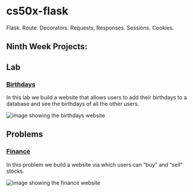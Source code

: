 # cs50x-flask
 Flask. Route. Decorators. Requests, Responses. Sessions. Cookies.

## Ninth Week Projects:

## Lab

### [Birthdays](https://github.com/Henalecam/cs50x-Flask/tree/main/birthdays)

In this lab we build a website that allows users to add their birthdays to a database and see the birthdays of all the other users.

![image showing the birthdays website](https://cs50.harvard.edu/x/2023/labs/9/birthdays.png)

## Problems

### [Finance](https://github.com/Henalecam/cs50x-Flask/tree/main/finance)

In this problem we build a website via which users can “buy” and “sell” stocks.

![image showing the finance website](https://cs50.harvard.edu/x/2023/psets/9/finance/finance.png)